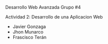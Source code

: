 Desarrollo Web Avanzada
Grupo #4



Actividad 2: Desarrollo de una Aplicacion Web
- Javier Gonzaga
- Jhon Munarco
- Frascisco Terán